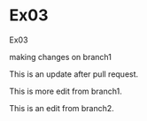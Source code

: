 # Ex03
Ex03

making changes on branch1

This is an update after pull request.

This is more edit from branch1.

This is an edit from branch2.

